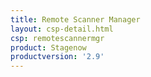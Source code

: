```yaml
---
title: Remote Scanner Manager
layout: csp-detail.html
csp: remotescannermgr
product: Stagenow
productversion: '2.9'
---
```




